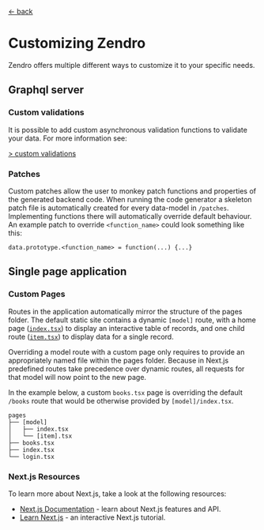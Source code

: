 [ &larr; back](setup_root.md)
# Customizing Zendro
Zendro offers multiple different ways to customize it to your specific needs.
## Graphql server
### Custom validations
It is possible to add custom asynchronous validation functions to validate your data. For more information see:  

[> custom validations](https://zendro-dev.github.io/setup_data_scheme.html#custom-validator-function-for-ajv)
### Patches
Custom patches allow the user to monkey patch functions and properties of the generated backend code. When running the code generator a skeleton patch file is automatically created for every data-model in `/patches`. Implementing functions there will automatically override default behaviour. An example patch to override `<function_name>` could look something like this:

```
data.prototype.<function_name> = function(...) {...}
```

## Single page application
### Custom Pages

Routes in the application automatically mirror the structure of the pages folder. The default static site contains a dynamic `[model]` route, with a home page ([`index.tsx`](./src/pages/[model]/index.tsx)) to display an interactive table of records, and one child route ([`item.tsx`](./src/pages/[model]/item.tsx)) to display data for a single record.

Overriding a model route with a custom page only requires to provide an appropriately named file within the pages folder. Because in Next.js predefined routes take precedence over dynamic routes, all requests for that model will now point to the new page.

In the example below, a custom `books.tsx` page is overriding the default `/books` route that would be otherwise provided by `[model]/index.tsx`.

```
pages
├── [model]
│   ├── index.tsx
│   └── [item].tsx
├── books.tsx
├── index.tsx
└── login.tsx
```

### Next.js Resources

To learn more about Next.js, take a look at the following resources:

- [Next.js Documentation](https://nextjs.org/docs) - learn about Next.js features and API.
- [Learn Next.js](https://nextjs.org/learn) - an interactive Next.js tutorial.
